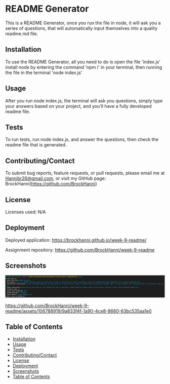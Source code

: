 # README Generator

This is a README Generator, once you run the file in node, it will ask you a series of questions, that will automatically input themselves into a quality readme.md file.

## Installation

To use the README Generator, all you need to do is open the file 'index.js' install node by entering the command 'npm i' in your terminal, then running the file in the terminal 'node index.js'

## Usage

After you run node index.js, the terminal will ask you questions, simply type your answers based on your project, and you'll have a fully developed readme file.

## Tests

To run tests, run node index.js, and answer the questions, then check the readme file that is generated.

## Contributing/Contact

To submit bug reports, feature requests, or pull requests, please email me at Hannibr26@gmail.com, or visit my GitHub page: BrockHanni(https://github.com/BrockHanni)

## License

Licenses used: N/A

## Deployment

Deployed application: https://brockhanni.github.io/week-9-readme/

Assignment repository: https://github.com/BrockHanni/week-9-readme

## Screenshots

![Screenshot](./Develop/assets/Screenshot.png)

https://github.com/BrockHanni/week-9-readme/assets/106788919/9a833f4f-1a90-4ce8-8660-63bc535aa1e0

## Table of Contents

- [Installation](#installation)
- [Usage](#usage)
- [Tests](#tests)
- [Contributing/Contact](#contributing/Contact)
- [License](#license)
- [Deployment](#deployment)
- [Screenshots](#screenshots)
- [Table of Contents](#table-of-contents)


